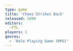 ```yaml
---
type: game
title: 'Chaos Strikes Back'
released: 1990
editors: 
  -FTL
players: 1
genres:
  - 'Role Playing Game (RPG)'
---
```

